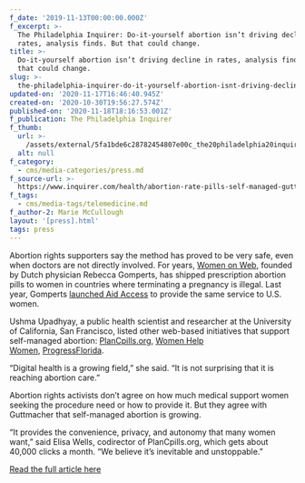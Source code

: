 ```yaml
---
f_date: '2019-11-13T00:00:00.000Z'
f_excerpt: >-
  The Philadelphia Inquirer: Do-it-yourself abortion isn’t driving decline in
  rates, analysis finds. But that could change.
title: >-
  Do-it-yourself abortion isn’t driving decline in rates, analysis finds. But
  that could change.
slug: >-
  the-philadelphia-inquirer-do-it-yourself-abortion-isnt-driving-decline-in-rates-analysis-finds-but-that-could-change
updated-on: '2020-11-17T16:46:40.945Z'
created-on: '2020-10-30T19:56:27.574Z'
published-on: '2020-11-18T18:16:53.001Z'
f_publication: The Philadelphia Inquirer
f_thumb:
  url: >-
    /assets/external/5fa1bde6c28782454807e00c_the20philadelphia20inquirer-20do-it-yourself20.png
  alt: null
f_category:
  - cms/media-categories/press.md
f_source-url: >-
  https://www.inquirer.com/health/abortion-rate-pills-self-managed-guttmacher-plancpills-20191109.html
f_tags:
  - cms/media-tags/telemedicine.md
f_author-2: Marie McCullough
layout: '[press].html'
tags: press
---
```


Abortion rights supporters say the method has proved to be very safe, even when doctors are not directly involved. For years, [Women on Web](https://www.womenonweb.org/), founded by Dutch physician Rebecca Gomperts, has shipped prescription abortion pills to women in countries where terminating a pregnancy is illegal. Last year, Gomperts [launched Aid Access](https://www.inquirer.com/health/abortion-pill-online-aidaccess-womenonweb-state-bans-20190526.html) to provide the same service to U.S. women.

Ushma Upadhyay, a public health scientist and researcher at the University of California, San Francisco, listed other web-based initiatives that support self-managed abortion: [PlanCpills.org](https://plancpills.org/), [Women Help Women](https://abortionpillinfo.org/en/), [ProgressFlorida](https://www.youtube.com/watch?time_continue=2&v=TQZ1wZKXpWI).

“Digital health is a growing field,” she said. “It is not surprising that it is reaching abortion care.”

Abortion rights activists don’t agree on how much medical support women seeking the procedure need or how to provide it. But they agree with Guttmacher that self-managed abortion is growing.

“It provides the convenience, privacy, and autonomy that many women want,” said Elisa Wells, codirector of PlanCpills.org, which gets about 40,000 clicks a month. “We believe it’s inevitable and unstoppable.”

[Read the full article here](https://www.inquirer.com/health/abortion-rate-pills-self-managed-guttmacher-plancpills-20191109.html)
